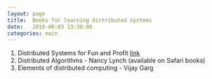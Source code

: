 ```yaml
---
layout: page
title:  Books for learning distributed systems
date:   2018-06-03 13:30:00
categories: main
---
```


1. Distributed Systems for Fun and Profit [link][mixu]
2. Distributed Algorithms - Nancy Lynch (available on Safari books)
3. Elements of distributed computing - Vijay Garg

[mixu]: http://book.mixu.net/distsys/single-page.html
